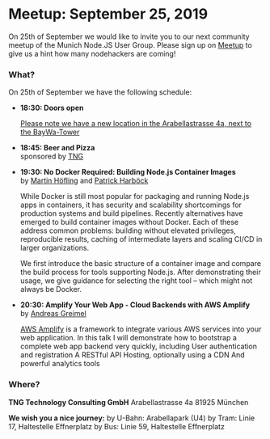 # Meetup: September 25, 2019

On 25th of September we would like to invite you to our next community meetup of the Munich Node.JS User Group. 
Please sign up on [Meetup](https://www.meetup.com/Munich-Node-js-User-Group/events/255836190/) to give us a hint how many nodehackers are coming!

### What?

On 25th of September we have the following schedule:


*   **18:30: Doors open**  

    [Please note we have a new location in the Arabellastrasse 4a, next to the BayWa-Tower](https://www.tngtech.com/kontakt-und-impressum.html)
    
*   **18:45: Beer and Pizza**  
    sponsored by [TNG](https://www.tngtech.com/en.html)

*   **19:30: No Docker Required: Building Node.js Container Images**  
    by [Martin H&ouml;fling](/speakers.html#martinh) and [Patrick Harb&ouml;ck](/speakers.html#patrickh)

    While Docker is still most popular for packaging and running Node.js
    apps in containers, it has security and scalability shortcomings for
    production systems and build pipelines. Recently alternatives have
    emerged to build container images without Docker. Each of these address
    common problems: building without elevated privileges, reproducible
    results, caching of intermediate layers and scaling CI/CD in larger
    organizations.
    
    We first introduce the basic structure of a container image and compare
    the build process for tools supporting Node.js. After demonstrating
    their usage, we give guidance for selecting the right tool – which might
    not always be Docker.

*   **20:30: Amplify Your Web App - Cloud Backends with AWS Amplify**  
    by [Andreas Greimel](/speakers.html#andreasg)

    [AWS Amplify](https://aws-amplify.github.io/) is a framework to integrate
    various AWS services into your web application.  In this talk I will
    demonstrate how to bootstrap a complete web app backend very quickly, including
    User authentication and registration A RESTful API Hosting, optionally using a
    CDN And powerful analytics tools

### Where?

**TNG Technology Consulting GmbH**
    Arabellastrasse 4a
    81925 München

**We wish you a nice journey:**
    by U-Bahn: Arabellapark (U4)
    by Tram: Linie 17, Haltestelle Effnerplatz
    by Bus: Linie 59, Haltestelle Effnerplatz
